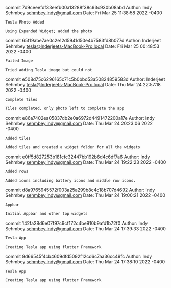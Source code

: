 commit 7d9ceeefdf33eefb00a13288f38c93c930b08abd
Author: Indy Sehmbey <sehmbey.indy@gmail.com>
Date:   Fri Mar 25 11:38:58 2022 -0400

    Tesla Photo Added
    
    Using Expanded Widget; added the photo

commit 65f19abe7ae0c2e12d5941d50e4b7583fd8b077d
Author: Inderjeet Sehmbey <tesla@Inderjeets-MacBook-Pro.local>
Date:   Fri Mar 25 00:48:53 2022 -0400

    Failed Image
    
    Tried adding Tesla image but could not

commit e508d75c6296165c71c5b0bbd53a50824859583d
Author: Inderjeet Sehmbey <tesla@Inderjeets-MacBook-Pro.local>
Date:   Thu Mar 24 22:57:18 2022 -0400

    Complete Tiles
    
    Tiles completed, only photo left to complete the app

commit e86a7402ea05837db2e0a6972d4491472200a17e
Author: Indy Sehmbey <sehmbey.indy@gmail.com>
Date:   Thu Mar 24 20:23:06 2022 -0400

    Added tiles
    
    Added tiles and created a widget folder for all the widgets

commit e0ff5d827253b181cfc32447bb192b6d4c6df7a6
Author: Indy Sehmbey <sehmbey.indy@gmail.com>
Date:   Thu Mar 24 19:22:23 2022 -0400

    Added rows
    
    Added icons including battery icons and middle row icons.

commit d8a9765945572f003a25a299b8c4c18b707d4692
Author: Indy Sehmbey <sehmbey.indy@gmail.com>
Date:   Thu Mar 24 19:00:21 2022 -0400

    Appbar
    
    Initial Appbar and other top widgets

commit 142fa28d6e07f97c9cf172c4be910b9afd1b72f0
Author: Indy Sehmbey <sehmbey.indy@gmail.com>
Date:   Thu Mar 24 17:39:33 2022 -0400

    Tesla App
    
    Creating Tesla app using flutter Framework

commit 9d66545f4cb4609dfd5092f12cd6c7aa36cc49fc
Author: Indy Sehmbey <sehmbey.indy@gmail.com>
Date:   Thu Mar 24 17:38:10 2022 -0400

    Tesla App
    
    Creating Tesla app using flutter Framework
